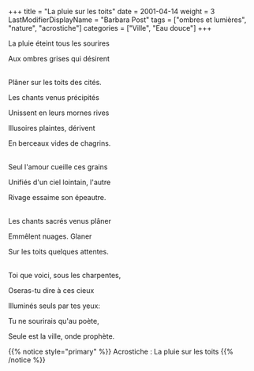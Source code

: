 +++
title = "La pluie sur les toits"
date = 2001-04-14
weight = 3
LastModifierDisplayName = "Barbara Post"
tags = ["ombres et lumières", "nature", "acrostiche"]
categories = ["Ville", "Eau douce"]
+++

La pluie éteint tous les sourires
                

Aux ombres grises qui désirent
                

 \
Plâner sur les toits des cités.

Les chants venus précipités

Unissent en leurs mornes rives

Illusoires plaintes, dérivent

En berceaux vides de chagrins.

 \
Seul l'amour cueille ces grains

Unifiés d'un ciel lointain, l'autre

Rivage essaime son épeautre.

 \
Les chants sacrés venus plâner

Emmêlent nuages. Glaner

Sur les toits quelques attentes.

 \
Toi que voici, sous les charpentes,

Oseras-tu dire à ces cieux

Illuminés seuls par tes yeux:

Tu ne sourirais qu'au poète,

Seule est la ville, onde prophète.

{{% notice style="primary" %}}
Acrostiche : La pluie sur les toits
{{% /notice %}}

